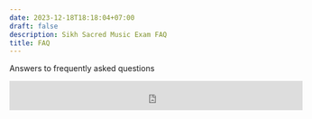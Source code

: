 ```yaml
---
date: 2023-12-18T18:18:04+07:00
draft: false
description: Sikh Sacred Music Exam FAQ
title: FAQ
---
```


<div class="mx-auto max-w-7xl px-6 lg:px-8">
  <div class="mx-auto max-w-2xl ">
    <p class="mt-6 text-lg leading-8 text-gray-300">
      Answers to frequently asked questions
    </p>
  </div>
  <div id='contentPlaceholder'></div>
</div>


<div class="flex justify-center">
        <iframe src="https://embeds.beehiiv.com/71a74205-7f50-46ba-8f87-fae9c4c998b3?slim=true"
        data-test-id="beehiiv-embed" width="520" height="52" frameborder="0" scrolling="no"
        style="margin: 0; border-radius: 0px !important; background-color: transparent;"></iframe>
</div>

<script type="text/javascript">

  document.addEventListener('DOMContentLoaded', async ()=> {
    const contentElement = document.getElementById('contentPlaceholder');
    contentElement.innerHTML="<div class='loadingGraphic'>Loading ...</div>";

    const content = await getJsonContent('faq');

    const outputHtmlArr = content.map((el)=>{
      return `<div class="mx-auto max-w-2xl">
        <h2 class="text-xl font-bold tracking-tight text-white sm:text-xl">${el.question}</h2>
        <p class="mt-6 text-lg leading-8 text-gray-300">
          ${el.answer}
        </p>
      </div>`
    });

   contentElement.innerHTML = outputHtmlArr.join("");

  });
  </script>
